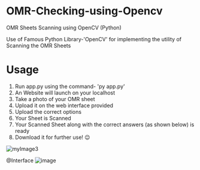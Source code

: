 # OMR-Checking-using-Opencv
OMR Sheets Scanning using OpenCV (Python)

Use of Famous Python Library-'OpenCV' for implementing the utility of Scanning the OMR Sheets

# Usage
1. Run app.py using the command- 'py app.py'
2. An Website will launch on your localhost
3. Take a photo of your OMR sheet
4. Upload it on the web interface provided 
5. Upload the correct options
6. Your Sheet is Scanned 
7. Your Scanned Sheet along with the correct answers (as shown below) is ready
8. Download it for further use! 😉

![myImage3](https://github.com/iamKed/OMR-Checking-using-Opencv/assets/98695336/6168c368-a59c-47c0-b041-83985e2f75a8)

@Interface
![image](https://github.com/iamKed/OMR-Sheet-Checking-using-OpenCV/assets/98695336/c8af5561-64e7-4db5-8898-e49bdb3d9892)
